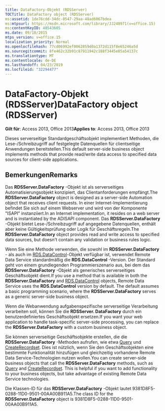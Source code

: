 ```yaml
---
title: DataFactory-Objekt (RDSServer)
TOCTitle: DataFactory object (RDSServer)
ms:assetid: 1de76cdd-34dc-8547-29aa-48ad6067bdea
ms:mtpsurl: https://msdn.microsoft.com/library/JJ248971(v=office.15)
ms:contentKeyID: 48543605
ms.date: 09/18/2015
mtps_version: v=office.15
localization_priority: Normal
ms.openlocfilehash: 77cd06992ef0062859d0a1372d115f8e65246a5d
ms.sourcegitcommit: 8fe462c32b91c87911942c188f3445e85a54137c
ms.translationtype: MT
ms.contentlocale: de-DE
ms.lasthandoff: 04/23/2019
ms.locfileid: "32294477"
---
```

# <a name="datafactory-object-rdsserver"></a><span data-ttu-id="0ee2d-102">DataFactory-Objekt (RDSServer)</span><span class="sxs-lookup"><span data-stu-id="0ee2d-102">DataFactory object (RDSServer)</span></span>


<span data-ttu-id="0ee2d-103">**Gilt für**: Access 2013, Office 2013</span><span class="sxs-lookup"><span data-stu-id="0ee2d-103">**Applies to**: Access 2013, Office 2013</span></span>

<span data-ttu-id="0ee2d-104">Dieses serverseitige Standardgeschäftsobjekt implementiert Methoden, die Lese-/Schreibzugriff auf festgelegte Datenquellen für clientseitige Anwendungen bereitstellen.</span><span class="sxs-lookup"><span data-stu-id="0ee2d-104">This default server-side business object implements methods that provide read/write data access to specified data sources for client-side applications.</span></span>

## <a name="remarks"></a><span data-ttu-id="0ee2d-105">Bemerkungen</span><span class="sxs-lookup"><span data-stu-id="0ee2d-105">Remarks</span></span>

<span data-ttu-id="0ee2d-106">Das **RDSServer.DataFactory** -Objekt ist als serverseitiges Automatisierungsobjekt konzipiert, das Clientanforderungen empfängt.</span><span class="sxs-lookup"><span data-stu-id="0ee2d-106">The **RDSServer.DataFactory** object is designed as a server-side Automation object that receives client requests.</span></span> <span data-ttu-id="0ee2d-107">In einer Internet-Implementierung befindet Sie sich auf einem Webserver und wird von der Komponente "ISAPI" instanziiert.</span><span class="sxs-lookup"><span data-stu-id="0ee2d-107">In an Internet implementation, it resides on a web server and is instantiated by the ADISAPI component.</span></span> <span data-ttu-id="0ee2d-108">Das **RDSServer.DataFactory** -Objekt bietet Lese-/Schreibzugriff auf angegebene Datenquellen, enthält aber keine Gültigkeitsprüfung oder Logik für Geschäftsregeln.</span><span class="sxs-lookup"><span data-stu-id="0ee2d-108">The **RDSServer.DataFactory** object provides read and write access to specified data sources, but doesn't contain any validation or business rules logic.</span></span>

<span data-ttu-id="0ee2d-p102">Wenn Sie eine Methode verwenden, die sowohl im **RDSServer.DataFactory** - als auch im [RDS.DataControl](datacontrol-object-rds.md)-Objekt verfügbar ist, verwendet Remote Data Service standardmäßig die **RDS.DataControl** -Version. Der Standard geht von einem grundlegenden Programmierszenario aus, bei dem das **RDSServer.DataFactory** -Objekt als generisches serverseitiges Geschäftsobjekt dient.</span><span class="sxs-lookup"><span data-stu-id="0ee2d-p102">If you use a method that is available in both the **RDSServer.DataFactory** and [RDS.DataControl](datacontrol-object-rds.md) objects, Remote Data Service uses the **RDS.DataControl** version by default. The default assumes a basic programming scenario, where the **RDSServer.DataFactory** serves as a generic server-side business object.</span></span>

<span data-ttu-id="0ee2d-111">Wenn die Webanwendung aufgabenspezifische serverseitige Verarbeitung verarbeiten soll, können Sie die **RDSServer. DataFactory** durch ein benutzerdefiniertes Geschäftsobjekt ersetzen.</span><span class="sxs-lookup"><span data-stu-id="0ee2d-111">If you want your web application to handle task-specific server-side processing, you can replace the **RDSServer.DataFactory** with a custom business object.</span></span>

<span data-ttu-id="0ee2d-p103">Sie können serverseitige Geschäftsobjekte erstellen, die die **RDSServer.DataFactory** -Methoden aufrufen, wie etwa [Query](query-method-rds.md) und [CreateRecordset](createrecordset-method-rds.md). Dies ist nützlich, wenn Sie den Geschäftsobjekten eine bestimmte Funktionalität hinzufügen und gleichzeitig vorhandene Remote Data Service-Technologien nutzen wollen.</span><span class="sxs-lookup"><span data-stu-id="0ee2d-p103">You can create server-side business objects that call the **RDSServer.DataFactory** methods, such as [Query](query-method-rds.md) and [CreateRecordset](createrecordset-method-rds.md). This is helpful if you want to add functionality to your business objects, but take advantage of existing Remote Data Service technologies.</span></span>

<span data-ttu-id="0ee2d-114">Die Klassen-ID für das **RDSServer.DataFactory** -Objekt lautet 9381D8F5-0288-11D0-9501-00AA00B911A5.</span><span class="sxs-lookup"><span data-stu-id="0ee2d-114">The class ID for the **RDSServer.DataFactory** object is 9381D8F5-0288-11D0-9501-00AA00B911A5.</span></span>

